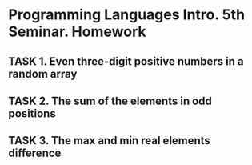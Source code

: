 # Programming Languages Intro. 5th Seminar. Homework
## TASK 1. Even three-digit positive numbers in a random array
## TASK 2. The sum of the elements in odd positions
## TASK 3. The max and min real elements difference